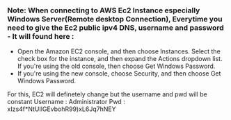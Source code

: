 ### Note: When connecting to AWS Ec2 Instance especially Windows Server(Remote desktop Connection), Everytime you need to give the Ec2 public ipv4 DNS, username and password  - It will found here :

- Open the Amazon EC2 console, and then choose Instances. Select the check box for the instance, and then expand the Actions dropdown list. If you're using the old console, then choose Get Windows Password.
- If you're using the new console, choose Security, and then choose Get Windows Password.

For this, EC2 will definetely change but the username and pwd will be constant 
Username : Administrator
Pwd : xIzs4f*NtUIlGEvbohR99)xL6Jq7hNEY
